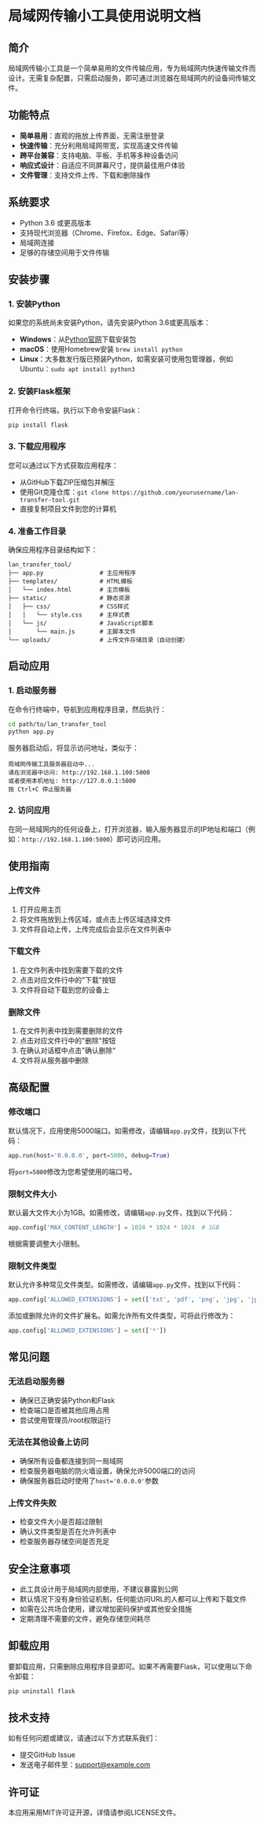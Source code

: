 # 局域网传输小工具使用说明文档

## 简介

局域网传输小工具是一个简单易用的文件传输应用，专为局域网内快速传输文件而设计。无需复杂配置，只需启动服务，即可通过浏览器在局域网内的设备间传输文件。

## 功能特点

- **简单易用**：直观的拖放上传界面，无需注册登录
- **快速传输**：充分利用局域网带宽，实现高速文件传输
- **跨平台兼容**：支持电脑、平板、手机等多种设备访问
- **响应式设计**：自适应不同屏幕尺寸，提供最佳用户体验
- **文件管理**：支持文件上传、下载和删除操作

## 系统要求

- Python 3.6 或更高版本
- 支持现代浏览器（Chrome、Firefox、Edge、Safari等）
- 局域网连接
- 足够的存储空间用于文件传输

## 安装步骤

### 1. 安装Python

如果您的系统尚未安装Python，请先安装Python 3.6或更高版本：

- **Windows**：从[Python官网](https://www.python.org/downloads/)下载安装包
- **macOS**：使用Homebrew安装 `brew install python`
- **Linux**：大多数发行版已预装Python，如需安装可使用包管理器，例如Ubuntu：`sudo apt install python3`

### 2. 安装Flask框架

打开命令行终端，执行以下命令安装Flask：

```bash
pip install flask
```

### 3. 下载应用程序

您可以通过以下方式获取应用程序：

- 从GitHub下载ZIP压缩包并解压
- 使用Git克隆仓库：`git clone https://github.com/yourusername/lan-transfer-tool.git`
- 直接复制项目文件到您的计算机

### 4. 准备工作目录

确保应用程序目录结构如下：

```
lan_transfer_tool/
├── app.py                # 主应用程序
├── templates/            # HTML模板
│   └── index.html        # 主页模板
├── static/               # 静态资源
│   ├── css/              # CSS样式
│   │   └── style.css     # 主样式表
│   └── js/               # JavaScript脚本
│       └── main.js       # 主脚本文件
└── uploads/              # 上传文件存储目录（自动创建）
```

## 启动应用

### 1. 启动服务器

在命令行终端中，导航到应用程序目录，然后执行：

```bash
cd path/to/lan_transfer_tool
python app.py
```

服务器启动后，将显示访问地址，类似于：

```
局域网传输工具服务器启动中...
请在浏览器中访问: http://192.168.1.100:5000
或者使用本机地址: http://127.0.0.1:5000
按 Ctrl+C 停止服务器
```

### 2. 访问应用

在同一局域网内的任何设备上，打开浏览器，输入服务器显示的IP地址和端口（例如：`http://192.168.1.100:5000`）即可访问应用。

## 使用指南

### 上传文件

1. 打开应用主页
2. 将文件拖放到上传区域，或点击上传区域选择文件
3. 文件将自动上传，上传完成后会显示在文件列表中

### 下载文件

1. 在文件列表中找到需要下载的文件
2. 点击对应文件行中的"下载"按钮
3. 文件将自动下载到您的设备上

### 删除文件

1. 在文件列表中找到需要删除的文件
2. 点击对应文件行中的"删除"按钮
3. 在确认对话框中点击"确认删除"
4. 文件将从服务器中删除

## 高级配置

### 修改端口

默认情况下，应用使用5000端口。如需修改，请编辑`app.py`文件，找到以下代码：

```python
app.run(host='0.0.0.0', port=5000, debug=True)
```

将`port=5000`修改为您希望使用的端口号。

### 限制文件大小

默认最大文件大小为1GB。如需修改，请编辑`app.py`文件，找到以下代码：

```python
app.config['MAX_CONTENT_LENGTH'] = 1024 * 1024 * 1024  # 1GB
```

根据需要调整大小限制。

### 限制文件类型

默认允许多种常见文件类型。如需修改，请编辑`app.py`文件，找到以下代码：

```python
app.config['ALLOWED_EXTENSIONS'] = set(['txt', 'pdf', 'png', 'jpg', 'jpeg', 'gif', 'doc', 'docx', 'xls', 'xlsx', 'ppt', 'pptx', 'zip', 'rar', '7z', 'tar', 'gz', 'mp3', 'mp4', 'avi', 'mov', 'mkv'])
```

添加或删除允许的文件扩展名。如需允许所有文件类型，可将此行修改为：

```python
app.config['ALLOWED_EXTENSIONS'] = set(['*'])
```

## 常见问题

### 无法启动服务器

- 确保已正确安装Python和Flask
- 检查端口是否被其他应用占用
- 尝试使用管理员/root权限运行

### 无法在其他设备上访问

- 确保所有设备都连接到同一局域网
- 检查服务器电脑的防火墙设置，确保允许5000端口的访问
- 确保服务器启动时使用了`host='0.0.0.0'`参数

### 上传文件失败

- 检查文件大小是否超过限制
- 确认文件类型是否在允许列表中
- 检查服务器存储空间是否充足

## 安全注意事项

- 此工具设计用于局域网内部使用，不建议暴露到公网
- 默认情况下没有身份验证机制，任何能访问URL的人都可以上传和下载文件
- 如需在公共场合使用，建议增加密码保护或其他安全措施
- 定期清理不需要的文件，避免存储空间耗尽

## 卸载应用

要卸载应用，只需删除应用程序目录即可。如果不再需要Flask，可以使用以下命令卸载：

```bash
pip uninstall flask
```

## 技术支持

如有任何问题或建议，请通过以下方式联系我们：

- 提交GitHub Issue
- 发送电子邮件至：support@example.com

## 许可证

本应用采用MIT许可证开源，详情请参阅LICENSE文件。

